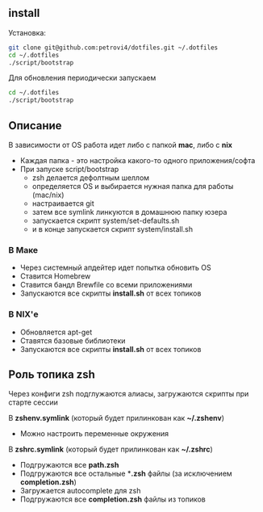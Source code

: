 ## install

Установка:

```sh
git clone git@github.com:petrovi4/dotfiles.git ~/.dotfiles
cd ~/.dotfiles
./script/bootstrap
```

Для обновления периодически запускаем

```sh
cd ~/.dotfiles
./script/bootstrap
```

## Описание

В зависимости от OS работа идет либо с папкой **mac**, либо с **nix**


- Каждая папка - это настройка какого-то одного приложения/софта
- При запуске script/bootstrap
  - zsh делается дефолтным шеллом
  - определяется OS и выбирается нужная папка для работы (mac/nix)
  - настраивается git
  - затем все symlink линкуются в домашнюю папку юзера
  - запускается скрипт system/set-defaults.sh
  - и в конце запускается скрипт system/install.sh



### В Маке

- Через системный апдейтер идет попытка обновить OS
- Ставится Homebrew
- Ставится бандл Brewfile со всеми приложениями
- Запускаются все скрипты **install.sh** от всех топиков



### В NIX'е

- Обновляется apt-get
- Ставятся базовые библиотеки
- Запускаются все скрипты **install.sh** от всех топиков


## Роль топика zsh

Через конфиги zsh подглужаются алиасы, загружаются скрипты при старте сессии


В **zshenv.symlink** (который будет прилинкован как **~/.zshenv**) 
- Можно настроить переменные окружения


В **zshrc.symlink** (который будет прилинкован как **~/.zshrc**) 
- Подгружаются все **path.zsh** 
- Подгружаются все остальные ***.zsh** файлы (за исключением **completion.zsh**)
- Загружается autocomplete для zsh
- Подгружаются все **completion.zsh** файлы из топиков




